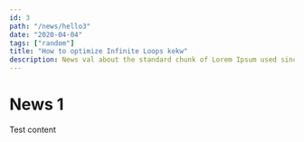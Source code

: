 ```yaml
---
id: 3
path: "/news/hello3"
date: "2020-04-04"
tags: ["random"]
title: "How to optimize Infinite Loops kekw"
description: News val about the standard chunk of Lorem Ipsum used since the 1500s is reproduced belowfor those news val about the standard chunk of Lorem Ipsum used since the 1500s is reproduced belowfor those news val about the standard chunk of Lorem Ipsum used since the 1500s is reproduced belowfor those
---
```


# News 1

Test content